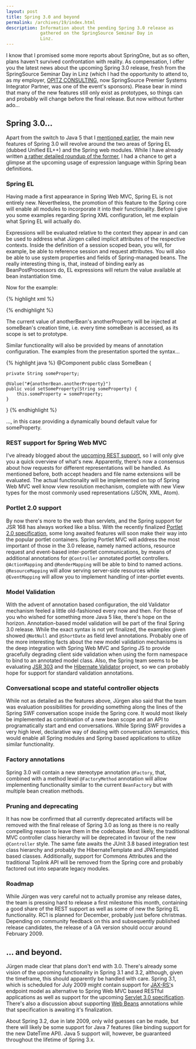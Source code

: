 ```yaml
--- 
layout: post
title: Spring 3.0 and beyond
permalink: /archives/19/index.html
description: Information about the pending Spring 3.0 release as
             gathered on the SpringSource Seminar Day in
             Linz.
---
```

I know that I promised some more reports about SpringOne, but as so
often, plans haven't survived confrontation with reality. As
compensation, I offer you the latest news about the upcoming Spring
3.0 release, fresh from the
SpringSource Seminar Day in Linz (which I had the opportunity to attend to, as my employer,
[OPITZ CONSULTING](http://www.opitz-consulting.de), now SpringSource Premier Systems Integrator Partner, was one of the
event's sponsors). Please bear in mind that many of the new features
still only exist as prototypes, so things can and probably will change
before the final release. But now without further ado...

## Spring 3.0...

Apart from the switch to Java 5 that I [mentioned earlier](http://www.springify.com/archives/15), the
main new features of Spring 3.0 will revolve around the two areas of
Spring EL (dubbed Unified EL++) and the Spring web modules. While I
have already written [a rather detailed roundup of the former](http://www.springify.com/archives/16), I had a chance to get a
glimpse at the upcoming usage of expression language within Spring
bean definitions.

### Spring EL

Having made a first appearance in Spring Web MVC, Spring EL is not
entirely new. Nevertheless, the promotion of this feature to the
Spring core will enable all modules to incorporate it into their
functionality. Before I give you some examples regarding Spring XML
configuration, let me explain what Spring EL will actually do.

Expressions will be evaluated relative to the context they appear in
and can be used to address what J&uuml;rgen called implicit attributes
of the respective contexts. Inside the definition of a session scoped
bean, you will, for example, be able to reference session and request
attributes. You will also be able to use system properties and fields
of Spring-managed beans. The really interesting thing is, that,
instead of binding early as BeanPostProcessors do, EL expressions will
return the value available at bean instantiation time.

Now for the example:

{% highlight xml %}
<bean id="someBean" class="com.springify.example.SomeClass"
      scope="prototype">
  <property name="someProperty" value="#{anotherBean.anotherProperty}"/>
</bean>
  
<bean id="anotherBean" class="com.springify.example.AnotherClass"/>
{% endhighlight %}

The current value of anotherBean's anotherProperty will be injected at
someBean's creation time, i.e. every time someBean is accessed, as its
scope is set to prototype.

Similar functionality will also be provided by means of annotation
configuration. The examples from the presentation sported the
syntax...

{% highlight java %}
@Component
public class SomeBean {
          
    private String someProperty;
          
    @Value("#{anotherBean.anotherProperty}") 
    public void setSomeProperty(String someProperty) { 
        this.someProperty = someProperty; 
    }
          
}
{% endhighlight %}

..., in this case providing a dynamically bound default value for
someProperty.

### REST support for Spring Web MVC

I've already blogged about the [upcoming REST support](http://www.springify.com/archives/16),
so I will only give you a quick overview of what's new. Apparently,
there's now a consensus about how requests for different
representations will be handled. As mentioned before, both accept
headers and file name extensions will be evaluated. The actual
functionality will be implemented on top of Spring Web MVC well know
view resolution mechanism, complete with new View types for the most
commonly used representations (JSON, XML, Atom).

### Portlet 2.0 support

By now there's more to the web than servlets, and the Spring support
for JSR 168 has always worked like a bliss. With the recently
finalized [Portlet 2.0 specification](http://jcp.org/en/jsr/detail?id=286), some long awaited features will soon make their way
into the popular portlet containers. Spring Portlet MVC will address
the most important of those in the 3.0 release, namely named actions,
resource request and event-based inter-portlet communications, by
means of additional annotations for `@Controller` annotated
portlet controllers. `@ActionMapping` and
`@RenderMapping` will be able to bind to named
actions. `@ResourceMapping` will allow serving server-side
resources while `@EventMapping` will allow you to implement
handling of inter-portlet events.

### Model Validation

With the advent of annotation based configuration, the old Validator
mechanism feeled a little old-fashioned every now and then. For those
of you who wished for something more Java 5 like, there's hope on the
horizon. Annotation-based model validation will be part of the final
Spring 3.0 release. While the exact syntax is not yet finalized, the
examplex given showed `@NotNull` and
`@ShortDate` as field level annotations. Probably one of
the more interesting facts about the new model validation mechanisms
is the deep integration with Spring Web MVC and Spring JS to provide
gracefully degrading client side validation when using the form
namespace to bind to an annotated model class.  Also, the Spring team
seems to be evaluating [JSR 303](http://jcp.org/en/jsr/detail?id=303) and the [Hibernate Validator](http://hibernate.org/subprojects/validator)
project, so we can probably hope for support for standard validation
annotations.

### Conversational scope and stateful controller objects

While not as detailed as the features above, Jürgen also said that the
team was evaluation possibilities for providing something along the
lines of the Spring SWF conversation scope inside the Spring core. It
would most likely be implemented as combination of a new bean scope
and an API to programatically start and end conversations. While
Spring SWF provides a very high level, declarative way of dealing with
conversation semantics, this would enable all Spring modules and
Spring based applications to utilize similar functionality.

### Factory annotations

Spring 3.0 will contain a new stereotype annotation
`@Factory`, that, combined with a method level
`@FactoryMethod` annotation will allow implementing
functionality similar to the current `BeanFactory` but with
multiple bean creation methods.

### Pruning and deprecating

It has now be confirmed that all currently deprecated artifacts will
be removed with the final release of Spring 3.0 as long as there is no
really compelling reason to leave them in the codebase. Most likely,
the traditional MVC controller class hierarchy will be deprecated in
favour of the new `@Controller` style. The same fate awaits
the JUnit 3.8 based integration test class hierarchy and probably the
HibernateTemplate and JPATemplated based classes. Additionally,
support for Commons Attributes and the traditional Toplink API will be
removed from the Spring core and probably factored out into separate
legacy modules.

### Roadmap

While Jürgen was very careful not to actually promise any release
dates, the team is pressing hard to release a first milestone this
month, containing a good share of the REST support as well as some of
new the Spring EL functionality. RC1 is planned for December, probably
just before christmas. Depending on community feedback on this and
subsequently published release candidates, the release of a GA version
should occur around February 2009.

## ... and beyond.

Jürgen made clear that plans don't end with 3.0. There's already
some vision of the upcoming functionality in Spring 3.1 and 3.2,
although, given the timeframe, this should apparently be handled with
care. Spring 3.1, which is scheduled for July 2009 might contain
support for [JAX-RS'](http://jcp.org/en/jsr/detail?id=311)s endpoint model as alternative to Spring Web MVC based RESTful
applications as well as support for the upcoming
[Servlet 3.0 specification](http://jcp.org/en/jsr/detail?id=315). There's also a discussion about supporting [Web Beans](http://jcp.org/en/jsr/detail?id=299) annotations
while that specification is awaiting it's finalization.

About Spring 3.2, due in late 2009, only wild guesses can be made, but
there will likely be some support for Java 7 features (like binding
support for the new DateTime API). Java 5 support will, however, be
guaranteed throughout the lifetime of Spring 3.x.
